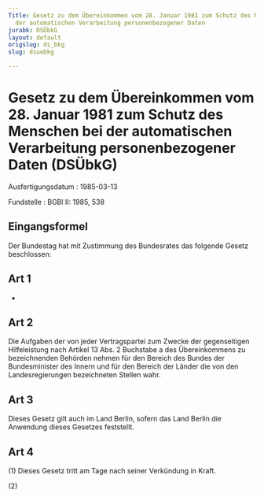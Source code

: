 ```yaml
---
Title: Gesetz zu dem Übereinkommen vom 28. Januar 1981 zum Schutz des Menschen bei
  der automatischen Verarbeitung personenbezogener Daten
jurabk: DSÜbkG
layout: default
origslug: ds_bkg
slug: dsuebkg

---
```


# Gesetz zu dem Übereinkommen vom 28. Januar 1981 zum Schutz des Menschen bei der automatischen Verarbeitung personenbezogener Daten (DSÜbkG)

Ausfertigungsdatum
:   1985-03-13

Fundstelle
:   BGBl II: 1985, 538

## Eingangsformel

Der Bundestag hat mit Zustimmung des Bundesrates das folgende Gesetz
beschlossen:

## Art 1

-

## Art 2

Die Aufgaben der von jeder Vertragspartei zum Zwecke der gegenseitigen
Hilfeleistung nach Artikel 13 Abs. 2 Buchstabe a des Übereinkommens zu
bezeichnenden Behörden nehmen für den Bereich des Bundes der
Bundesminister des Innern und für den Bereich der Länder die von den
Landesregierungen bezeichneten Stellen wahr.

## Art 3

Dieses Gesetz gilt auch im Land Berlin, sofern das Land Berlin die
Anwendung dieses Gesetzes feststellt.

## Art 4

(1) Dieses Gesetz tritt am Tage nach seiner Verkündung in Kraft.

(2)

